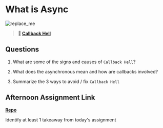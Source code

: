 # What is Async

![replace_me](https://codeworks.blob.core.windows.net/public/assets/img/illustrations/placeholder.svg)

> **📖 [Callback Hell](https://codeworksacademy.com/fs-student-guide/resources/wk4/01-Callbacks)**

## Questions

1. What are some of the signs and causes of `Callback Hell`?

2. What does the asynchronous mean and how are callbacks involved?

3. Summarize the 3 ways to avoid / fix `Callback Hell`

## Afternoon Assignment Link

**[Repo](https://github.com/Ethan-Johnson17/<ASSIGNMENT_REPO>)**

Identify at least 1 takeaway from today's assignment

